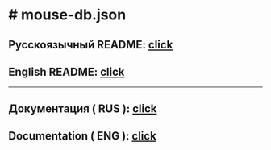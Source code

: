 # # mouse-db.json
## Русскоязычный README: [click](https://github.com/DarkVessel/mouse-db.json/blob/main/md/RU/README_RU.md)
## English README: [click](https://github.com/DarkVessel/mouse-db.json/blob/main/md/EN/README_EN.md)
---
## Документация ( RUS ): [click](https://github.com/DarkVessel/mouse-db.json/blob/main/md/RU/DOCUMENTATION_RU.md)
## Documentation ( ENG ): [click](https://github.com/DarkVessel/mouse-db.json/blob/main/md/EN/DOCUMENTATION_EN.md)
